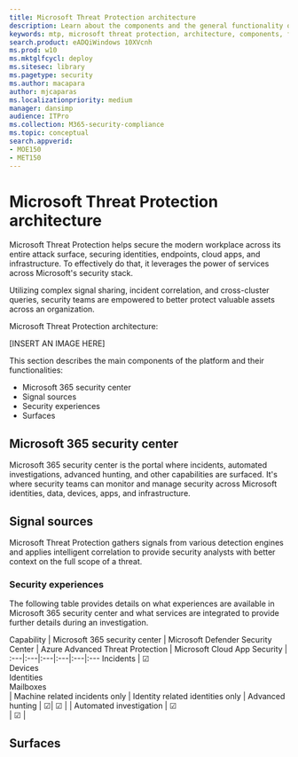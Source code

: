 ```yaml
---
title: Microsoft Threat Protection architecture
description: Learn about the components and the general functionality of Microsoft Threat Protection 
keywords: mtp, microsoft threat protection, architecture, components, functionality, incidents, advanced hunting, automated investigation, secure score
search.product: eADQiWindows 10XVcnh
ms.prod: w10
ms.mktglfcycl: deploy
ms.sitesec: library
ms.pagetype: security
ms.author: macapara
author: mjcaparas
ms.localizationpriority: medium
manager: dansimp
audience: ITPro
ms.collection: M365-security-compliance 
ms.topic: conceptual
search.appverid: 
- MOE150
- MET150
---
```


# Microsoft Threat Protection architecture

Microsoft Threat Protection helps secure the modern workplace across its entire attack surface, securing identities, endpoints, cloud apps, and infrastructure. To effectively do that, it leverages the power of services across Microsoft's security stack. 

Utilizing complex signal sharing, incident correlation, and cross-cluster queries, security teams are empowered to better protect valuable assets across an organization.

 Microsoft Threat Protection architecture:

[INSERT AN IMAGE HERE]


This section describes the main components of the platform and their functionalities:
- Microsoft 365 security center
- Signal sources
- Security experiences
- Surfaces



## Microsoft 365 security center
Microsoft 365 security center is the portal where incidents, automated investigations, advanced hunting, and other capabilities are surfaced. It's where security teams can monitor and manage security across Microsoft identities, data, devices, apps, and infrastructure.

## Signal sources
Microsoft Threat Protection gathers signals from various detection engines and applies intelligent correlation to provide security analysts with better context on the full scope of a threat. 

### Security experiences
The following table provides details on what experiences are available in Microsoft 365 security center and what services are integrated to provide further details during an investigation. 




Capability | Microsoft 365 security center | Microsoft Defender Security Center |  Azure Advanced Threat Protection | Microsoft Cloud App Security | 
:---|:---|:---|:---|:---|:---
Incidents | &#9745; <br> Devices <br> Identities <br> Mailboxes <br>| Machine related incidents only | Identity related identities  only | 
Advanced hunting | &#9745;| &#9745; | |
Automated investigation | &#9745; <br> | &#9745; | 



## Surfaces

